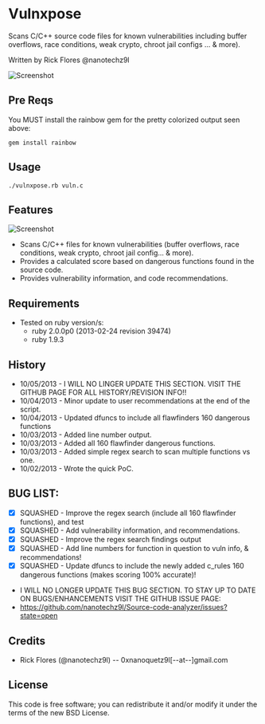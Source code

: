 
Vulnxpose
==============

Scans C/C++ source code files for known vulnerabilities including buffer overflows, race conditions, weak crypto, chroot jail configs ... & more).

Written by Rick Flores @nanotechz9l

![Screenshot](http://img10.imageshack.us/img10/7636/fpg5.png)

## Pre Reqs

You MUST install the rainbow gem for the pretty colorized output seen above:

	gem install rainbow
	
## Usage
	./vulnxpose.rb vuln.c
	
## Features

 ![Screenshot](http://img600.imageshack.us/img600/1108/to5y.png)

* Scans C/C++ files for known vulnerabilities (buffer overflows, race conditions, weak crypto, chroot jail config... & more).
* Provides a calculated score based on dangerous functions found in the source code.
* Provides vulnerability information, and code recommendations. 

## Requirements
* Tested on ruby version/s:
	* ruby 2.0.0p0 (2013-02-24 revision 39474)
	* ruby 1.9.3

## History
* 10/05/2013 - I WILL NO LINGER UPDATE THIS SECTION. VISIT THE GITHUB PAGE FOR ALL HISTORY/REVISION INFO!!
* 10/04/2013 - Minor update to user recommendations at the end of the script.
* 10/04/2013 - Updated dfuncs to include all flawfinders 160 dangerous functions
* 10/03/2013 - Added line number output.
* 10/03/2013 - Added all 160 flawfinder dangerous functions.
* 10/03/2013 - Added simple regex search to scan multiple functions vs one.
* 10/02/2013 - Wrote the quick PoC.

## BUG LIST:
* [X] SQUASHED - Improve the regex search (include all 160 flawfinder functions), and test
* [X] SQUASHED - Add vulnerability information, and recommendations.
* [X] SQUASHED - Improve the regex search findings output
* [X] SQUASHED - Add line numbers for function in question to vuln info, & recommendations!
* [X] SQUASHED - Update dfuncs to include the newly added c_rules 160 dangerous functions (makes scoring 100% accurate)!
* I WILL NO LONGER UPDATE THIS BUG SECTION. TO STAY UP TO DATE ON BUGS/ENHANCEMENTS VISIT THE GITHUB ISSUE PAGE:
* https://github.com/nanotechz9l/Source-code-analyzer/issues?state=open

## Credits
* Rick Flores (@nanotechz9l) -- 0xnanoquetz9l[--at--]gmail.com

## License
This code is free software; you can redistribute it and/or modify it under the
terms of the new BSD License.
